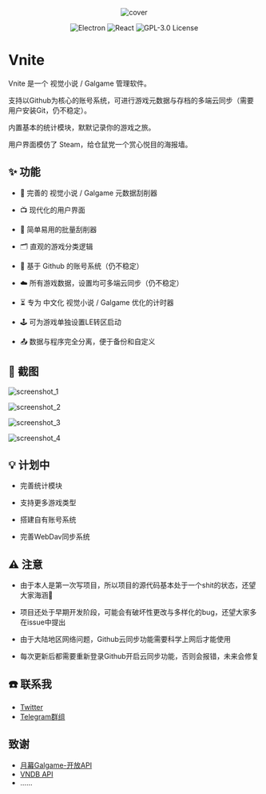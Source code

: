 <p align="center">
  <img src="https://img.timero.xyz/i/2024/08/19/66c30441f1841.ico" alt="cover">
</p>

<p align="center">
  <img src="https://img.shields.io/badge/Electron-47848F?style=for-the-badge&logo=electron&logoColor=white" alt="Electron">
  <img src="https://img.shields.io/badge/React-61DAFB?style=for-the-badge&logo=react&logoColor=black" alt="React">
  <img src="https://img.shields.io/badge/License-GPL%203.0-blue.svg?style=for-the-badge&logo=gnu&logoColor=white" alt="GPL-3.0 License">
</p>

# Vnite

Vnite 是一个 视觉小说 / Galgame 管理软件。

支持以Github为核心的账号系统，可进行游戏元数据与存档的多端云同步（需要用户安装Git，仍不稳定）。

内置基本的统计模块，默默记录你的游戏之旅。

用户界面模仿了 Steam，给仓鼠党一个赏心悦目的海报墙。

## ✨ 功能

- 🔎 完善的 视觉小说 / Galgame 元数据刮削器

- 📺 现代化的用户界面

- 👾 简单易用的批量刮削器

- 🗂️ 直观的游戏分类逻辑

- 🔗 基于 Github 的账号系统（仍不稳定）

- ☁️ 所有游戏数据，设置均可多端云同步（仍不稳定）

- ⏳ 专为 中文化 视觉小说 / Galgame 优化的计时器

- 🕹️ 可为游戏单独设置LE转区启动

- 📤 数据与程序完全分离，便于备份和自定义

## 📸 截图

![screenshot_1](https://img.timero.xyz/i/2024/10/06/6701f06e89465.webp)

![screenshot_2](https://img.timero.xyz/i/2024/10/06/6701f0d3b6a22.webp)

![screenshot_3](https://img.timero.xyz/i/2024/10/06/6701f0e87b7f2.webp)

![screenshot_4](https://img.timero.xyz/i/2024/10/06/6701f0b7d964b.webp)

## 💡 计划中

- 完善统计模块

- 支持更多游戏类型

- 搭建自有账号系统

- 完善WebDav同步系统

## ⚠️ 注意

- 由于本人是第一次写项目，所以项目的源代码基本处于一个shit的状态，还望大家海涵🙏

- 项目还处于早期开发阶段，可能会有破坏性更改与多样化的bug，还望大家多在issue中提出

- 由于大陆地区网络问题，Github云同步功能需要科学上网后才能使用

- 每次更新后都需要重新登录Github开启云同步功能，否则会报错，未来会修复

## ☎️ 联系我

- [Twitter](https://x.com/ximu3_)
- [Telegram群组](https://t.me/+d65-R_xRx1JlYWZh)

## 致谢

- [月幕Galgame-开放API](https://www.ymgal.games/developer)
- [VNDB API](https://api.vndb.org/kana)
- ……
